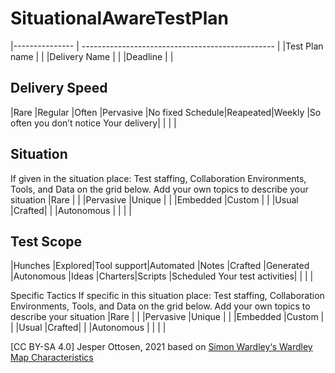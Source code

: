 # SituationalAwareTestPlan
|--------------- | ------------------------------------------------ |
|Test Plan name |                                                |
|Delivery Name  |                                                |
|Deadline       |                                                |

## Delivery Speed
 |Rare             |Regular  |Often  |Pervasive
 |No fixed Schedule|Reapeated|Weekly |So often you don’t notice
Your delivery|     |         |       |

## Situation
If given in the situation place: Test staffing, Collaboration Environments, Tools, and Data on the grid below. Add your own topics to describe your situation
 |Rare   | | |Pervasive
 |Unique | | |Embedded
 |Custom | | |Usual
 |Crafted| | |Autonomous
 |       | | |

## Test Scope
 |Hunches             |Explored|Tool support|Automated
 |Notes               |Crafted |Generated   |Autonomous
 |Ideas               |Charters|Scripts     |Scheduled
Your test activities| |        |            |

Specific Tactics
If specific in this situation place: Test staffing, Collaboration Environments, Tools, and Data on the grid below. Add your own topics to describe your situation
|Rare   | | |Pervasive
 |Unique | | |Embedded
 |Custom | | |Usual
 |Crafted| | |Autonomous
 |       | | |
 
 [CC BY-SA 4.0] Jesper Ottosen, 2021 based on [Simon Wardley‘s Wardley Map Characteristics](https://blog.gardeviance.org/2016/04/whats-in-wardley-map-and-need-for-cheat.html)
